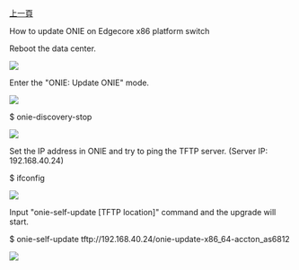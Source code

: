 [上一頁](https://jian-hong-wu.github.io/blog/ONIE/)

How to update ONIE on Edgecore x86 platform switch

Reboot the data center.

![](https://jian-hong-wu.github.io/blog/ONIE/onie_update/1.png)

Enter the "ONIE: Update ONIE" mode.
 
![](https://jian-hong-wu.github.io/blog/ONIE/onie_update/2.png)

$ onie-discovery-stop

![](https://jian-hong-wu.github.io/blog/ONIE/onie_update/3.png)

Set the IP address in ONIE and try to ping the TFTP server. (Server IP: 192.168.40.24)

$ ifconfig

![](https://jian-hong-wu.github.io/blog/ONIE/onie_update/4.png)

Input "onie-self-update [TFTP location]" command and the upgrade will start.

$ onie-self-update tftp://192.168.40.24/onie-update-x86_64-accton_as6812

![](https://jian-hong-wu.github.io/blog/ONIE/onie_update/5.png)
